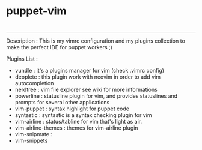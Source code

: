# puppet-vim
#
---
Description : 
This is my vimrc configuration and my plugins collection to make the perfect IDE for puppet workers ;)

Plugins List : 

- vundle : it's a plugins manager for vim (check .vimrc config)
- deoplete : this plugin work with neovim in order to add vim autocompletion
- nerdtree : vim file explorer see wiki for more informations
- powerline : statusline plugin for vim, and provides statuslines and prompts for several other applications
- vim-puppet : syntax highlight for puppet code
- syntastic : syntastic is a syntax checking plugin for vim
- vim-airline : status/tabline for vim that's light as air.
- vim-airline-themes : themes for vim-airline plugin
- vim-snipmate :
- vim-snippets 
